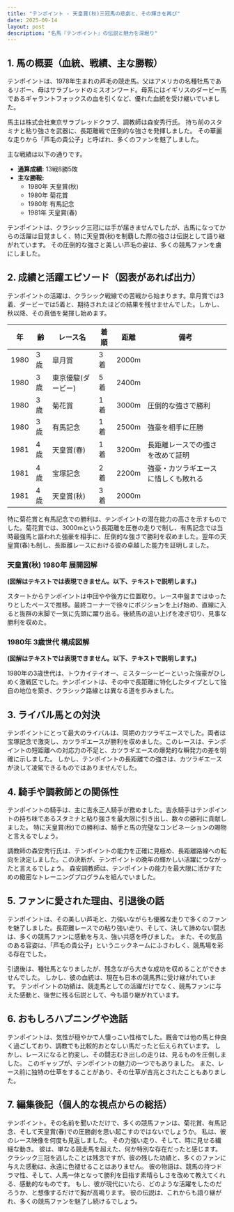```yaml
---
title: "テンポイント - 天皇賞(秋)三冠馬の悲劇と、その輝きを再び"
date: 2025-09-14
layout: post
description: "名馬『テンポイント』の伝説と魅力を深堀り"
---
```


## 1. 馬の概要（血統、戦績、主な勝鞍）

テンポイントは、1978年生まれの芦毛の競走馬。父はアメリカの名種牡馬であるリボー、母はサラブレッドのミスオンワード。母系にはイギリスのダービー馬であるギャラントフォックスの血を引くなど、優れた血統を受け継いでいました。

馬主は株式会社東京サラブレッドクラブ、調教師は森安秀行氏。  持ち前のスタミナと粘り強さを武器に、長距離戦で圧倒的な強さを発揮しました。  その華麗な走りから「芦毛の貴公子」と呼ばれ、多くのファンを魅了しました。

主な戦績は以下の通りです。

* **通算成績:** 13戦8勝5敗
* **主な勝鞍:**
    * 1980年 天皇賞(秋)
    * 1980年 菊花賞
    * 1980年 有馬記念
    * 1981年 天皇賞(春)


テンポイントは、クラシック三冠には手が届きませんでしたが、古馬になってからの活躍は目覚ましく、特に天皇賞(秋)を制覇した際の強さは伝説として語り継がれています。  その圧倒的な強さと美しい芦毛の姿は、多くの競馬ファンを虜にしました。


## 2. 成績と活躍エピソード（図表があれば出力）

テンポイントの活躍は、クラシック戦線での苦戦から始まります。皐月賞では3着、ダービーでは5着と、期待されたほどの結果を残せませんでした。しかし、秋以降、その真価を発揮し始めます。

| 年 | 齢 | レース名           | 着順 | 距離 | 備考                                      |
|---|----|--------------------|-----|-----|-------------------------------------------|
| 1980 | 3歳 | 皐月賞             | 3着 | 2000m |                                           |
| 1980 | 3歳 | 東京優駿(ダービー)   | 5着 | 2400m |                                           |
| 1980 | 3歳 | 菊花賞             | 1着 | 3000m | 圧倒的な強さで勝利                       |
| 1980 | 3歳 | 有馬記念           | 1着 | 2500m | 強豪を相手に圧勝                         |
| 1981 | 4歳 | 天皇賞(春)         | 1着 | 3200m | 長距離レースでの強さを改めて証明             |
| 1981 | 4歳 | 宝塚記念           | 2着 | 2200m | 強豪・カツラギエースに惜しくも敗れる     |
| 1981 | 4歳 | 天皇賞(秋)         | 3着 | 2000m |  |


特に菊花賞と有馬記念での勝利は、テンポイントの潜在能力の高さを示すものでした。菊花賞では、3000mという長距離を圧巻の走りで制し、有馬記念では当時最強馬と謳われた強豪を相手に、圧倒的な強さで勝利を収めました。翌年の天皇賞(春)も制し、長距離レースにおける彼の卓越した能力を証明しました。


### 天皇賞(秋) 1980年 展開図解

**(図解はテキストでは表現できません。以下、テキストで説明します。)**

スタートからテンポイントは中団やや後方に位置取り。レース中盤まではゆったりとしたペースで推移。最終コーナーで徐々にポジションを上げ始め、直線に入ると抜群の末脚で一気に先頭に躍り出る。後続馬の追い上げを凌ぎ切り、見事な勝利を収めた。


### 1980年 3歳世代 構成図解

**(図解はテキストでは表現できません。以下、テキストで説明します。)**

1980年の3歳世代は、トウカイテイオー、ミスターシービーといった強豪がひしめく激戦区でした。テンポイントは、その中で長距離に特化したタイプとして独自の地位を築き、クラシック路線とは異なる道を歩みました。


## 3. ライバル馬との対決

テンポイントにとって最大のライバルは、同期のカツラギエースでした。両者は宝塚記念で激突し、カツラギエースが勝利を収めました。このレースは、テンポイントの短距離への対応力の不足と、カツラギエースの爆発的な瞬発力の差を明確に示しました。  しかし、テンポイントの長距離での強さは、カツラギエースが決して凌駕できるものではありませんでした。


## 4. 騎手や調教師との関係性

テンポイントの騎手は、主に吉永正人騎手が務めました。吉永騎手はテンポイントの持ち味であるスタミナと粘り強さを最大限に引き出し、数々の勝利に貢献しました。  特に天皇賞(秋)での勝利は、騎手と馬の完璧なコンビネーションの賜物と言えるでしょう。

調教師の森安秀行氏は、テンポイントの能力を正確に見極め、長距離路線への転向を決定しました。この決断が、テンポイントの晩年の輝かしい活躍につながったと言えるでしょう。  森安調教師は、テンポイントの能力を最大限に活かすための緻密なトレーニングプログラムを組んでいました。


## 5. ファンに愛された理由、引退後の話

テンポイントは、その美しい芦毛と、力強いながらも優雅な走りで多くのファンを魅了しました。長距離レースでの粘り強い走り、そして、決して諦めない闘志は、多くの競馬ファンに感動を与え、強い共感を呼びました。  また、その気品のある容姿は、「芦毛の貴公子」というニックネームにふさわしく、競馬場を彩る存在でした。

引退後は、種牡馬となりましたが、残念ながら大きな成功を収めることができませんでした。  しかし、彼の血統は、現在も日本の競馬界に受け継がれています。  テンポイントの功績は、競走馬としての活躍だけでなく、競馬ファンに与えた感動と、後世に残る伝説として、今も語り継がれています。


## 6. おもしろハプニングや逸話

テンポイントは、気性が穏やかで人懐っこい性格でした。厩舎では他の馬と仲良く過ごしており、調教でも比較的おとなしい馬だったと伝えられています。  しかし、レースになると豹変し、その闘志むき出しの走りは、見るものを圧倒しました。  このギャップが、テンポイントの魅力の一つでもありました。  また、レース前に独特の仕草をすることがあり、その仕草が吉兆とされたこともありました。


## 7. 編集後記（個人的な視点からの総括）

テンポイント。その名前を聞いただけで、多くの競馬ファンは、菊花賞、有馬記念、そして天皇賞(春)での圧勝劇を思い起こすのではないでしょうか。  私は、彼のレース映像を何度も見返しました。  その力強い走り、そして、時に見せる繊細な動き。  彼は、単なる競走馬を超えた、何か特別な存在だったと感じます。  クラシック三冠を逃したことは残念ですが、彼の残した功績と、多くのファンに与えた感動は、永遠に色褪せることはありません。  彼の物語は、競馬の持つドラマ性、そして、人馬一体となって勝利を目指す素晴らしさを改めて教えてくれる、感動的なものです。  もし、彼が現代にいたら、どのような活躍をしたのだろうか、と想像するだけで胸が高鳴ります。  彼の伝説は、これからも語り継がれ、多くの競馬ファンを魅了し続けるでしょう。
